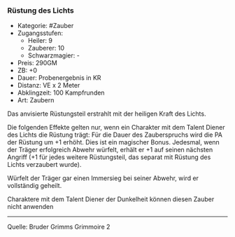 ### Rüstung des Lichts

- Kategorie: #Zauber
- Zugangsstufen:
  - Heiler: 9
  - Zauberer: 10
  - Schwarzmagier: -
- Preis: 290GM
- ZB: +0
- Dauer: Probenergebnis in KR
- Distanz: VE x 2 Meter
- Abklingzeit: 100 Kampfrunden
- Art: Zaubern

Das anvisierte Rüstungsteil erstrahlt mit der heiligen Kraft des Lichts.

Die folgenden Effekte gelten nur, wenn ein Charakter mit dem Talent Diener des Lichts die Rüstung trägt: Für die Dauer des Zauberspruchs wird die PA der Rüstung um +1 erhöht. Dies ist ein magischer Bonus. Jedesmal, wenn der Träger erfolgreich Abwehr würfelt, erhält er +1 auf seinen nächsten Angriff (+1 für jedes weitere Rüstungsteil, das separat mit Rüstung des Lichts verzaubert wurde).

Würfelt der Träger gar einen Immersieg bei seiner Abwehr, wird er vollständig geheilt.

Charaktere mit dem Talent Diener der Dunkelheit können diesen Zauber nicht anwenden

---

Quelle: Bruder Grimms Grimmoire 2
